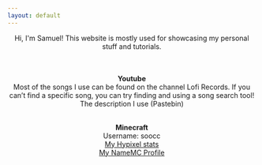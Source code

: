 ```yaml
---
layout: default
---
```


<div align="center">
  Hi, I'm Samuel! This website is mostly used for showcasing my personal stuff and tutorials.
  
  <br><br>
  **Youtube**\
  Most of the songs I use can be found on the channel Lofi Records.
  If you can’t find a specific song, you can try finding and using a song search tool!
  The description I use (Pastebin)
  <br><br>
  
  **Minecraft**\
  Username: soocc\
  [My Hypixel stats](https://plancke.io/hypixel/player/stats/soocc)\
  [My NameMC Profile](https://namemc.com/profile/soocc.2)
</div>
